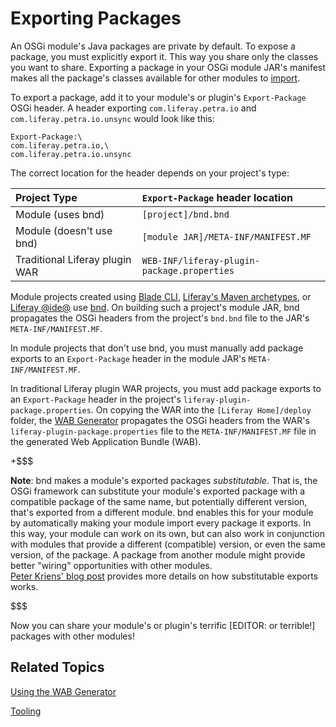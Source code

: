 # Exporting Packages [](id=exporting-packages)

An OSGi module's Java packages are private by default. To expose a package, you
must explicitly export it. This way you share only the classes you want to
share. Exporting a package in your OSGi module JAR's manifest makes all the
package's classes available for other modules to
[import](/develop/tutorials/-/knowledge_base/7-1/importing-packages).

To export a package, add it to your module's or plugin's `Export-Package` OSGi
header. A header exporting `com.liferay.petra.io` and
`com.liferay.petra.io.unsync` would look like this:

    Export-Package:\
    com.liferay.petra.io,\
    com.liferay.petra.io.unsync

The correct location for the header depends on your project's type:

 Project Type | `Export-Package` header location |
 :----------- | :------------------------------- |
 Module (uses bnd)     | `[project]/bnd.bnd` |
 Module (doesn't use bnd) | `[module JAR]/META-INF/MANIFEST.MF` |
 Traditional Liferay plugin WAR | `WEB-INF/liferay-plugin-package.properties` |

Module projects created using
[Blade CLI](/develop/tutorials/-/knowledge_base/7-1/blade-cli),
[Liferay's Maven archetypes](/develop/tutorials/-/knowledge_base/7-1/maven),
or
[Liferay @ide@](/develop/tutorials/-/knowledge_base/7-1/liferay-ide)
use
[bnd](http://bnd.bndtools.org/).
On building such a project's module JAR, bnd propagates the OSGi headers from
the project's `bnd.bnd` file to the JAR's `META-INF/MANIFEST.MF`.  

In module projects that don't use bnd, you must manually add package exports to
an `Export-Package` header in the module JAR's `META-INF/MANIFEST.MF`. 

In traditional Liferay plugin WAR projects, you must add package exports to an
`Export-Package` header in the project's `liferay-plugin-package.properties`. On
copying the WAR into the `[Liferay Home]/deploy` folder, the
[WAB Generator](/develop/tutorials/-/knowledge_base/7-1/using-the-wab-generator)
propagates the OSGi headers from the WAR's `liferay-plugin-package.properties`
file to the `META-INF/MANIFEST.MF` file in the generated Web Application Bundle (WAB).

+$$$

**Note**: bnd makes a module's exported packages *substitutable*. That is, the
OSGi framework can substitute your module's exported package with a compatible
package of the same name, but potentially different version, that's exported
from a different module. bnd enables this for your module by automatically
making your module import every package it exports. In this way, your module can
work on its own, but can also work in conjunction with modules that provide a
different (compatible) version, or even the same version, of the package. A
package from another module might provide better "wiring" opportunities with
other modules.  
[Peter Kriens' blog post](http://blog.osgi.org/2007/04/importance-of-exporting-nd-importing.html) 
provides more details on how substitutable exports works. 

$$$

Now you can share your module's or plugin's terrific [EDITOR: or terrible!]
packages with other modules! 

## Related Topics [](id=related-topics)

[Using the WAB Generator](/develop/tutorials/-/knowledge_base/7-1/using-the-wab-generator)

[Tooling](/develop/tutorials/-/knowledge_base/7-1/tooling)
